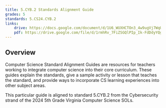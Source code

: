 ```yaml
---
title: 5.CYB.2 Standards Alignment Guide
grades: 5
standards: 5.CS24.CYB.2
links:
    drive: https://docs.google.com/document/d/1U6_WUXHCTOn3_4w9ugVj7WqU8Eu9HrhFCJv6MlrWTuE/edit?usp=drive_link
    pdf: https://drive.google.com/file/d/1rmhRv_7FiZSGQlPIp_Ik-FdDdyYQg0eh/view?usp=drive_link
---
```


## Overview

Computer Science Standard Alignment Guides are resources for teachers working to integrate computer science into their core curriculum. These guides explain the standards, give a sample activity or lesson that teaches the standard, and provide ways to incorporate CS learning experiences into other subject areas. 

This particular guide is aligned to standard 5.CYB.2 from the Cybersecurity strand of the 2024 5th Grade Virginia Computer Science SOLs.